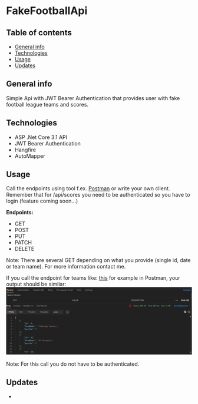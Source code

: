 # FakeFootballApi

## Table of contents
* [General info](#general-info)
* [Technologies](#technologies)
* [Usage](#usage)
* [Updates](#updates)

## General info
Simple Api with JWT Bearer Authentication that provides user with fake football league teams and scores.

## Technologies
* ASP .Net Core 3.1 API
* JWT Bearer Authentication
* Hangfire
* AutoMapper

## Usage
Call the endpoints using tool f.ex. [Postman](https://www.postman.com/downloads/) or write your own client.
Remember that for /api/scores you need to be authenticated so you have to login (feature coming soon...)

**Endpoints:**
* GET
* POST
* PUT
* PATCH
* DELETE

Note:
There are several GET depending on what you provide (single id, date or team name). For more information contact me.

If you call the endpoint for teams like: [this](http://pptak-fakefootballapi.herokuapp.com/api/teams) for example in Postman, your output should be similar:
![photo](https://raw.githubusercontent.com/ptakpiotr/FakeFootballAPI/master/img.png)

Note:
For this call you do not have to be authenticated.

## Updates
*
